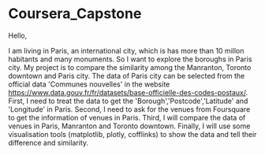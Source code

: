 # Coursera_Capstone

Hello,

I am living in Paris, an international city, which is has more than 10 millon habitants and many monuments. 
So I want to explore the boroughs in Paris city. 
My project is to compare the similarity among the Manranton, Toronto downtown and Paris city.
The data of Paris city can be selected from the official data 'Communes nouvelles' in the website
https://www.data.gouv.fr/fr/datasets/base-officielle-des-codes-postaux/.
First, I need to treat the data to get the 'Borough','Postcode','Latitude' and 'Longitude' in Paris.
Second, I need to ask for the venues from Foursquare to get the information of venues in Paris.
Third, I will compare the data of venues in Paris, Manranton and Toronto downtown.
Finally, I will use some visualisation tools (matplotlib, plotly, cofflinks) to show the data and tell their difference and similarity.
